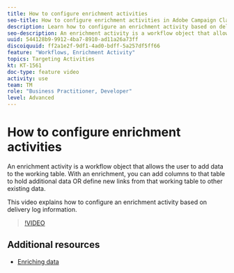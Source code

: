 ```yaml
---
title: How to configure enrichment activities
seo-title: How to configure enrichment activities in Adobe Campaign Classic
description: Learn how to configure an enrichment activity based on delivery log information.
seo-description: An enrichment activity is a workflow object that allows the user to add data to the working table. With an enrichment, you can add columns to that table to hold additional data OR define new links from that working table to other existing data.   This video explains how to configure an enrichment activity based on delivery log information.
uuid: 544128b9-9912-4ba7-8910-ad11a26a73ff
discoiquuid: ff2a1e2f-9df1-4ad0-bdff-5a257df5ff66
feature: "Workflows, Enrichment Activity"
topics: Targeting Activities
kt: KT-1561
doc-type: feature video
activity: use
team: TM
role: "Business Practitioner, Developer"
level: Advanced
---
```


# How to configure enrichment activities

An enrichment activity is a workflow object that allows the user to add data to the working table. With an enrichment, you can add columns to that table to hold additional data OR define new links from that working table to other existing data.  

This video explains how to configure an enrichment activity based on delivery log information.

>[!VIDEO](https://video.tv.adobe.com/v/25193?quality=12)

## Additional resources

- [Enriching data](https://docs.adobe.com/content/help/en/campaign-classic/using/automating-with-workflows/use-cases/enriching-data.html)
